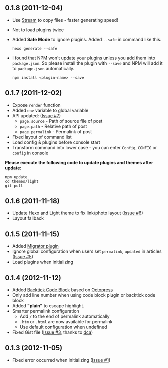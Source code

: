 ## 0.1.8 (2011-12-04)

- Use [Stream](nodejs.org/api/stream.html) to copy files - faster generating speed!
- Not to load plugins twice
- Added **Safe Mode** to ignore plugins. Added `--safe` in command like this.

  ```
  hexo generate --safe
  ```

- I found that NPM won't update your plugins unless you add them into `package.json`. So please install the plugin with `--save` and NPM will add it to `package.json` automatically.

  ```
  npm install <plugin-name> --save
  ```


## 0.1.7 (2011-12-02)

- Expose `render` function
- Added `env` variable to global variable
- API updated: ([Issue #7](https://github.com/tommy351/hexo/issues/7))
  - `page.source` - Path of source file of post
  - `page.path` - Relative path of post
  - `page.permalink` - Permalink of post
- Fixed layout of command list
- Load config & plugins before console start
- Transform command into lower case - you can enter `Config`, `CONFIG` or `config` in console

**Please execute the following code to update plugins and themes after update:**

```
npm update
cd themes/light
git pull
```

## 0.1.6 (2011-11-18)

- Update Hexo and Light theme to fix link/photo layout ([Issue #6](https://github.com/tommy351/hexo/issues/6))
- Layout fallback

## 0.1.5 (2011-11-15)

- Added [Migrator plugin](http://zespia.tw/hexo/docs/migrate.html)
- Ignore global configuration when users set `permalink`, `updated` in articles ([Issue #5](https://github.com/tommy351/hexo/issues/5))
- Load plugins when initializing

## 0.1.4 (2012-11-12)

- Added [Backtick Code Block](http://octopress.org/docs/plugins/backtick-codeblock/) based on [Octopress](https://raw.github.com/imathis/octopress/master/plugins/backtick_code_block.rb)
- Only add line number when using code block plugin or backtick code block
- Added **"plain"** to escape highlight.
- Smarter permalink configuration
	- Add `/` to the end of permalink automatically
	- `.htm` or `.html` are now available for permalink
	- Use default configuration when undefined
- Fixed Gist file ([Issue #3](https://github.com/tommy351/hexo/pull/3), thanks to [dca](https://github.com/dca))

## 0.1.3 (2012-11-05)

- Fixed error occurred when initializing ([Issue #1](https://github.com/tommy351/hexo/issues/1))